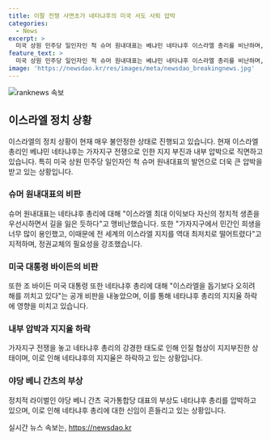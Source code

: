 ```yaml
---
title: 이팔 전쟁 사면초가 네타냐후의 미국 서도 사퇴 압박
categories:
  - News
excerpt: >
  미국 상원 민주당 일인자인 척 슈머 원내대표는 베냐민 네타냐후 이스라엘 총리를 비난하며, 정권 교체가 필요하다고 언급했다. 네타냐후 총리의 인도주의적 위기와 인질 문제로 인한 내부 비판은 미국에서도 확산되고 있으며, 미국 대통령 조 바이든도 네타냐후 총리를 비판했다. 미국의 압박은 네타냐후 총리를 격리시키고, 내국인들의 지지율도 하락하고 있다. 이에 라이벌인 야당 베니 간츠 대표의 부상도 네타냐후 총리를 압박하고 있다. 이스라엘 내정에 외부 개입으로 논란이 불거지고 있으며, 미국 내 이스라엘의 위상이 심각하게 추락하고 있다는 지적이 나오고 있다.
feature_text: >
  미국 상원 민주당 일인자인 척 슈머 원내대표는 베냐민 네타냐후 이스라엘 총리를 비난하며, 정권 교체가 필요하다고 언급했다. 네타냐후 총리의 인도주의적 위기와 인질 문제로 인한 내부 비판은 미국에서도 확산되고 있으며, 미국 대통령 조 바이든도 네타냐후 총리를 비판했다. 미국의 압박은 네타냐후 총리를 격리시키고, 내국인들의 지지율도 하락하고 있다. 이에 라이벌인 야당 베니 간츠 대표의 부상도 네타냐후 총리를 압박하고 있다. 이스라엘 내정에 외부 개입으로 논란이 불거지고 있으며, 미국 내 이스라엘의 위상이 심각하게 추락하고 있다는 지적이 나오고 있다.
image: 'https://newsdao.kr/res/images/meta/newsdao_breakingnews.jpg'
---
```


<p><img src="https://newsdao.kr/res/images/meta/newsdao_breakingnews.jpg" alt="ranknews 속보" /></p>

<h2 data-ke-size="size26">이스라엘 정치 상황</h2>

<p data-ke-size="size16">이스라엘의 정치 상황이 현재 매우 불안정한 상태로 진행되고 있습니다. 현재 이스라엘 총리인 베냐민 네타냐후는 가자지구 전쟁으로 인한 지지 부진과 내부 압박으로 직면하고 있습니다. 특히 미국 상원 민주당 일인자인 척 슈머 원내대표의 발언으로 더욱 큰 압박을 받고 있는 상황입니다.</p>

<h3 data-ke-size="size24">슈머 원내대표의 비판</h3>

<p data-ke-size="size16">슈머 원내대표는 네타냐후 총리에 대해 "이스라엘 최대 이익보다 자신의 정치적 생존을 우선시하면서 길을 잃은 듯하다"고 맹비난했습니다. 또한 "가자지구에서 민간인 희생을 너무 많이 용인했고, 이때문에 전 세계의 이스라엘 지지를 역대 최저치로 떨어트렸다"고 지적하며, 정권교체의 필요성을 강조했습니다.</p>

<h3 data-ke-size="size24">미국 대통령 바이든의 비판</h3>

<p data-ke-size="size16">또한 조 바이든 미국 대통령 또한 네타냐후 총리에 대해 "이스라엘을 돕기보다 오히려 해를 끼치고 있다"는 공개 비판을 내놓았으며, 이를 통해 네타냐후 총리의 지지율 하락에 영향을 미치고 있습니다.</p>

<h3 data-ke-size="size24">내부 압박과 지지율 하락</h3>

<p data-ke-size="size16">가자지구 전쟁을 놓고 네타냐후 총리의 강경한 태도로 인해 인질 협상이 지지부진한 상태이며, 이로 인해 네타냐후의 지지율은 하락하고 있는 상황입니다.</p>

<h3 data-ke-size="size24">야당 베니 간츠의 부상</h3>

<p data-ke-size="size16">정치적 라이벌인 야당 베니 간츠 국가통합당 대표의 부상도 네타냐후 총리를 압박하고 있으며, 이로 인해 네타냐후 총리에 대한 신임이 흔들리고 있는 상황입니다.</p>
실시간 뉴스 속보는, <a href="https://newsdao.kr" rel="dofollow">https://newsdao.kr</a>


